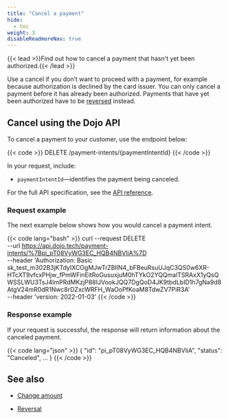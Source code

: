 ```yaml
---
title: "Cancel a payment"
hide: 
  - toc
weight: 3
disableReadmoreNav: true
---
```


{{< lead >}}Find out how to cancel a payment that hasn't yet been authorized.{{< /lead >}}

Use a cancel if you don’t want to proceed with a payment, for example because authorization is declined by the card issuer.
You can only cancel a payment before it has already been authorized. Payments that have yet been authorized have to be [reversed](../reversal/) instead.

## Cancel using the Dojo API

To cancel a payment to your customer, use the endpoint below:

{{< code >}} DELETE /payment-intents/{paymentIntentId} {{< /code >}}

In your request, include:

* `paymentIntentId`—identifies the payment being canceled.

For the full API specification, see the [API reference](/api-docs/#operation/PaymentIntents_Delete).

### Request example

The next example below shows how you would cancel a payment intent.

{{< code lang="bash" >}}
curl --request DELETE \
  --url https://api.dojo.tech/payment-intents/%7Bpi_pT08VyWG3EC_HQB4NBVliA%7D \
  --header 'Authorization: Basic sk_test_m302B3jKTdyIXCOgMJwTrZBlIN4_bFBeuRsuUJqC3QS0w6XR-HTcXT9vfcxPHjw_fPmWFinEitRoGusuxjuM0hTYkO2YQQmalTSRAxX1yQsQWSSLWU3TsJ4ImPRdMKzjP88IJVookJQQ7DgQoD4JK9tbdLbID1h7gNa9d8AtgV24mR0dR1Nwc8rDZxcWRFH_WaOoPfKoaM8TdwZV7PiR3A' \
  --header 'version: 2022-01-03'
 {{< /code >}}

### Response example

If your request is successful, the response will return information about the canceled payment.

{{< code lang="json" >}}
{
  "id": "pi_pT08VyWG3EC_HQB4NBVliA",
  "status": "Canceled",
  ...
}
 {{< /code >}}

## See also

* [Change amount](../../change-amount/)

* [Reversal](../reversal/)
